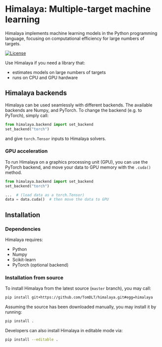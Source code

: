 # Himalaya: Multiple-target machine learning

Himalaya implements machine learning models in the Python programming language,
focusing on computational efficiency for large numbers of targets.

[![License](https://img.shields.io/badge/License-BSD%203--Clause-blue.svg)](https://opensource.org/licenses/BSD-3-Clause)

Use Himalaya if you need a library that:
* estimates models on large numbers of targets
* runs on CPU and GPU hardware

## Himalaya backends

Himalaya can be used seamlessly with different backends.
The available backends are Numpy, and PyTorch.
To change the backend (e.g. to PyTorch), simply call:

```python
from himalaya.backend import set_backend
set_backend("torch")
```

and give `torch.Tensor` inputs to Himalaya solvers.

### GPU acceleration

To run Himalaya on a graphics processing unit (GPU), you can use the PyTorch
backend, and move your data to GPU memory with the `.cuda()` method.

```python
from himalaya.backend import set_backend
set_backend("torch")

...  # (load data as a torch.Tensor)
data = data.cuda()  # then move the data to GPU
```

## Installation

### Dependencies

Himalaya requires:

* Python
* Numpy
* Scikit-learn
* PyTorch (optional backend)

<!--
### Standard installation
You may install the latest version of Himalaya using the package manager `pip`,
which will automatically download Himalaya from the Python Package Index (PyPI):

```
pip install himalaya
```
-->

### Installation from source

To install Himalaya from the latest source (`master` branch), you may call:

```bash
pip install git+https://github.com/TomDLT/himalaya.git#egg=himalaya
```

Assuming the source has been downloaded manually, you may install it by
running:

```bash
pip install .
```

Developers can also install Himalaya in editable mode via:

```bash
pip install --editable .
```
